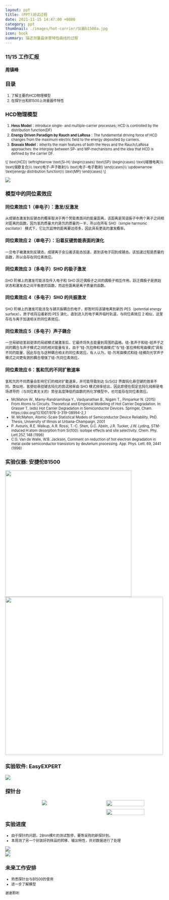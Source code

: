 ```yaml
---
layout: ppt
title: (PPT)测试过程
date: 2021-11-15 14:47:00 +0800
category: ppt
thumbnail: ./images/hot-carrier/仪器b1500a.jpg
icon: book
summary: 描述测量晶体管特性曲线的过程
---
```


<style>
    .twocolumn {
      display: grid;
      grid-template-columns: 1fr 1fr;
      grid-gap: 10px;
      text-align: center;
    }
    p {
      font-size: 80%;
      text-align: left;
    }
    table, ul, ol {
      font-size: 80%;
    }
</style>

<div class="reveal">
  <div class="slides">
    <!-- 标题 -->
    <section>
      <h3>11/15 工作汇报</h3>
      <h4>周镇峰</h4>
    </section>
    <section>
      <h3>目录</h3>
      <ol>
        <li>了解主要的HCD物理模型</li>
        <li>在探针台和B1500上测量器件特性</li>
      </ol>
    </section>
    <!-- 物理模型 -->
    <section>
    <h3>HCD物理模型</h3>
    <ol>
        <li><strong>Hess Model</strong>：introduce single- and multiple-carrier processes; HCD is controlled by the distribution function(DF)</li>
        <li><strong>Energy Driven Paradigm by Rauch and LaRosa</strong>：The fundamental driving force of HCD changes from the maximum electric field to the energy deposited by carriers.</li>
        <li><strong>Bravaix Model</strong>：inherits the main features of both the Hess and the Rauch/LaRosa approaches: the interplay between SP- and MP-mechanisms and the idea that HCD is defined by the carrier DF.</li>
    </ol>
    </section>
    <section>
      <section>
        <p>
        \[
        \text{HCD}
        \leftrightarrow
        \text{Si-H}
        \begin{cases}
        \text{SP}
        \begin{cases}
            \text{碰撞电离}\\
            \text{俄歇复合}\\
            \text{电子-声子散射}\\
            \text{电子-电子散射}
        \end{cases}\\
        \updownarrow \text{energy distribution function}\\
        \text{MP}
        \end{cases}
        \]
        </p>
      </section>
      <section>
        <img src="./images/hot-carrier/SVE%20vs%20MVE.jpg">
      </section>
    </section>
    <section>
      <section>
        <h3>模型中的同位素效应</h3>
      </section>
      <section>
        <h4>同位素效应 1（单电子）：激发/反激发</h4>
        <p>从成键态激发到反键态的概率取决于两个势能表面间的能量距离，该距离是简谐振子中两个离子之间相对距离的函数。因为氢的质量大约是氘的质量的一半，所以在所有 SHO（simple harmonic oscillator） 模式下，它比氘延伸的距离要远得多，因此具有更高的激发概率。</p>
      </section>
      <section>
        <h4>同位素效应 2（单电子）：沿着反键势能表面的演化</h4>
        <p>一旦电子被激发到反键态，成键离子会沿着该能态加速，直到该电子回到成键态。该加速过程是质量的函数，所以会存在同位素效应。</p>
      </section>
      <section>
        <h4>同位素效应 3（多电子）SHO 的极子激发</h4>
        <p>SHO 阶梯上的激发可能涉及传入电子和 SHO 跃迁偶极子之间的偶极子相互作用。跃迁偶极子是原始状态和激发态之间平衡差的函数，而这些距离是离子质量的函数。</p>
      </section>
      <section>
        <h4>同位素效应 4（多电子）SHO 的共振激发</h4>
        <p>SHO 阶梯上的激发可能涉及与键共振耦合的电子，即暂时将该键电离到新的 PES（potential energy surface）。原子核将沿着新的 PES 演化，直到进入的电子离开临时轨道。与同位素效应 2 相似，这里存在与离子加速相关的同位素效应。</p>
      </section>
      <section>
        <h4>同位素效应 5（多电子）声子耦合</h4>
        <p>一旦局部硅氢前驱体的局部模式被激发后，它最终将失去能量到周围的晶格。硅-氢声子和硅-硅声子之间的耦合与声子模式之间的相对能量有关。由于“硅-氘拉伸和弯曲模式”与“硅-氢拉伸和弯曲模式”具有不同的能量，因此存在与这种耦合相关的同位素效应。有人认为，硅-氘弯曲模式和硅-硅横向光学声子模式之间更有效的耦合增强了硅-氘同位素效应。</p>
      </section>
      <section>
        <h4>同位素效应 6：氢和氘的不同扩散速率</h4>
        <p>氢和氘的不同质量会影响它们的相对扩散速率，并可能导致到达 Si/SiO2 界面钝化悬空键的效率不同。类似地，氢使硅悬挂键去钝化的尝试频率由 SHO 模式频率给出，因此即使在假定去钝化纯粹是电场诱导的（与同位素无关的）势垒高度降低的函数的热化学模型中，也可能存在同位素效应。</p>
      </section>
      <section>
      <ul>
        <li>McMahon W., Mamy-Randriamihaja Y., Vaidyanathan B., Nigam T., Pimparkar N. (2015) From Atoms to Circuits: Theoretical and Empirical Modeling of Hot Carrier Degradation. In: Grasser T. (eds) Hot Carrier Degradation in Semiconductor Devices. Springer, Cham. https://doi.org/10.1007/978-3-319-08994-2_1</li>
        <li>W. McMahon, Atomic-Scale Statistical Models of Semiconductor Device Reliability. PhD. Thesis, University of Illinois at Urbana-Champaign, 2001</li>
        <li>P. Avouris, R.E. Walkup, A.R. Rossi, T.-C. Shen, G.C. Abeln, J.R. Tucker, J.W. Lyding, STM-induced H atom desorption from Si(100): isotope effects and site selectivity. Chem. Phy. Lett.257, 148 (1996)</li>
        <li>C.G. Van de Walle, W.B. Jackson, Comment on reduction of hot electron degradation in metal oxide semiconductor transistors by deuterium processing. App. Phys. Lett. 69, 2441 (1996)</li>
      </ul>
      </section>
    </section>
    <section>
        <section>
          <h3>实验仪器: 安捷伦B1500</h3>
          <img src="./images/hot-carrier/仪器b1500a.jpg" width="400">
          <img src="./images/hot-carrier/仪器b1500a接口.jpg" width="500">
        </section>
        <section>
          <h3>实验软件: EasyEXPERT</h3>
          <img src="./images/hot-carrier/EasyEXPERT界面.jpg">
        </section>
        <section>
          <h3>探针台</h3>
          <div class="twocolumn">
            <div>
              <img src="./images/hot-carrier/探针台.jpg">
            </div>
            <div>
              <img src="./images/hot-carrier/压针.jpg" width="70%">
              <img src="./images/hot-carrier/压针后.jpg" width="70%">
            </div>
          </div>
        </section>
        <section>
          <h3>实验进度</h3>
          <ul>
            <li>由于探针的问题，28nm裸片的测试暂停，要等采购的新探针到。</li>
            <li>本周测了另一个封装好的样品的转移、输出特性，并对数据进行了处理</li>
          </ul>
        </section>
        <section>
          <img src="./images/hot-carrier/1115-数据处理2.jpg">
        </section>
        <section>
          <img src="./images/hot-carrier/1115-数据处理1.jpg">
        </section>
    </section>
    <section>
      <h3>未来工作安排</h3>
      <ul>
        <li>熟悉探针台与B1500的使用</li>
        <li>进一步了解模型</li>
      </ul>
    </section>
    <section>
      <p>谢谢聆听</p>
    </section>
  </div>
</div>
